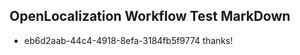 ## OpenLocalization Workflow Test MarkDown
* eb6d2aab-44c4-4918-8efa-3184fb5f9774 thanks!

<!--HONumber=Aug16_HO3-->


